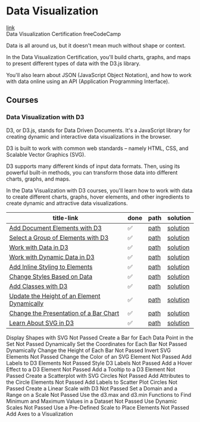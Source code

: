 # Data Visualization
[link](https://www.freecodecamp.org/learn/data-visualization/)
<br>
Data Visualization Certification freeCodeCamp

Data is all around us, but it doesn't mean much without shape or context.

In the Data Visualization Certification, you'll build charts, graphs, and maps to present different types of data with the D3.js library.

You'll also learn about JSON (JavaScript Object Notation), and how to work with data online using an API (Application Programming Interface).

## Courses
### Data Visualization with D3
D3, or D3.js, stands for Data Driven Documents. It's a JavaScript library for creating dynamic and interactive data visualizations in the browser.

D3 is built to work with common web standards – namely HTML, CSS, and Scalable Vector Graphics (SVG).

D3 supports many different kinds of input data formats. Then, using its powerful built-in methods, you can transform those data into different charts, graphs, and maps.

In the Data Visualization with D3 courses, you'll learn how to work with data to create different charts, graphs, hover elements, and other ingredients to create dynamic and attractive data visualizations.

| title-link | done | path | solution |
| --- | --- | --- | --- |
| [Add Document Elements with D3](https://www.freecodecamp.org/learn/data-visualization/data-visualization-with-d3/add-document-elements-with-d3) | ✅ | [path](./d3/addDocumentElementsWithD3/) | [solution](./d3/addDocumentElementsWithD3/solution.html) |
| [Select a Group of Elements with D3](https://www.freecodecamp.org/learn/data-visualization/data-visualization-with-d3/select-a-group-of-elements-with-d3) | ✅ | [path](./d3/selectAGroupOfElementsWithD3/) | [solution](./d3/selectAGroupOfElementsWithD3/solution.html) |
| [Work with Data in D3](https://www.freecodecamp.org/learn/data-visualization/data-visualization-with-d3/work-with-data-in-d3) | ✅ | [path](./d3/workWithDataInD3/) | [solution](./d3/workWithDataInD3/solution.html) |
| [Work with Dynamic Data in D3](https://www.freecodecamp.org/learn/data-visualization/data-visualization-with-d3/work-with-dynamic-data-in-d3) | ✅ | [path](./d3/workWithDynamicDataInD3/) | [solution](./d3/workWithDynamicDataInD3/solution.html) |
| [Add Inline Styling to Elements](https://www.freecodecamp.org/learn/data-visualization/data-visualization-with-d3/work-with-dynamic-data-in-d3) | ✅ | [path](./d3/addDocumentElementsWithD3/) | [solution](./d3/addDocumentElementsWithD3/solution.html) |
| [Change Styles Based on Data](https://www.freecodecamp.org/learn/data-visualization/data-visualization-with-d3/change-styles-based-on-data) | ✅ | [path](./d3/changeStylesBasedOnData/) | [solution](./d3/changeStylesBasedOnData/solution.html) |
| [Add Classes with D3](https://www.freecodecamp.org/learn/data-visualization/data-visualization-with-d3/add-classes-with-d3) | ✅ | [path](./d3/addClassesWithD3/) | [solution](./d3/addClassesWithD3/solution.html) |
| [Update the Height of an Element Dynamically](https://www.freecodecamp.org/learn/data-visualization/data-visualization-with-d3/update-the-height-of-an-element-dynamically) | ✅ | [path](./d3/updateTheHeightOfAnElementDynamically/) | [solution](./d3/updateTheHeightOfAnElementDynamically/solution.html) |
| [Change the Presentation of a Bar Chart](https://www.freecodecamp.org/learn/data-visualization/data-visualization-with-d3/change-the-presentation-of-a-bar-chart) | ✅ | [path](./d3/changeThePresentationOfABarChart/) | [solution](./d3/changeThePresentationOfABarChart/solution.html) |
| [Learn About SVG in D3](https://www.freecodecamp.org/learn/data-visualization/data-visualization-with-d3/learn-about-svg-in-d3) | ✅ | [path](./d3/learnAboutSVGInD3/) | [solution](./d3/learnAboutSVGInD3/solution.html) |


Display Shapes with SVG
Not Passed
Create a Bar for Each Data Point in the Set
Not Passed
Dynamically Set the Coordinates for Each Bar
Not Passed
Dynamically Change the Height of Each Bar
Not Passed
Invert SVG Elements
Not Passed
Change the Color of an SVG Element
Not Passed
Add Labels to D3 Elements
Not Passed
Style D3 Labels
Not Passed
Add a Hover Effect to a D3 Element
Not Passed
Add a Tooltip to a D3 Element
Not Passed
Create a Scatterplot with SVG Circles
Not Passed
Add Attributes to the Circle Elements
Not Passed
Add Labels to Scatter Plot Circles
Not Passed
Create a Linear Scale with D3
Not Passed
Set a Domain and a Range on a Scale
Not Passed
Use the d3.max and d3.min Functions to Find Minimum and Maximum Values in a Dataset
Not Passed
Use Dynamic Scales
Not Passed
Use a Pre-Defined Scale to Place Elements
Not Passed
Add Axes to a Visualization
